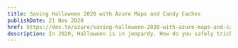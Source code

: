 ```yaml
---
title: Saving Halloween 2020 with Azure Maps and Candy Caches
publishDate: 21 Nov 2020
href: https://dev.to/azure/saving-halloween-2020-with-azure-maps-and-candy-caches-22f
description: In 2020, Halloween is in jeopardy. How do you safely trick or treat in a pandemic? Enter...Azure Maps!
---  
```


